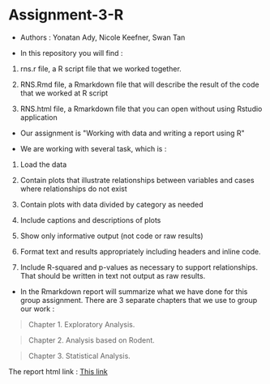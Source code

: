 # Assignment-3-R
- Authors : Yonatan Ady, Nicole Keefner, Swan Tan

- In this repository you will find :

1. rns.r file, a R script file that we worked together.

2. RNS.Rmd file, a Rmarkdown file that will describe the result of the code that we worked at R script

3. RNS.html file, a Rmarkdown file that you can open without using Rstudio application

- Our assignment is "Working with data and writing a report using R" 

- We are working with several task, which is :

1. Load the data

2. Contain plots that illustrate relationships between variables and cases where relationships do not exist

3. Contain plots with data divided by category as needed

4. Include captions and descriptions of plots

5. Show only informative output (not code or raw results)

6. Format text and results appropriately including headers and inline code.

7. Include R-squared and p-values as necessary to support relationships. That should be written in text not output as raw results.

- In the Rmarkdown report will summarize what we have done for this group assignment. There are 3 separate chapters that we use to group our work :

>Chapter 1. Exploratory Analysis.

>Chapter 2. Analysis based on Rodent.

>Chapter 3. Statistical Analysis.

The report html link :
[This link](file:///Users/tanswan/Desktop/Assignment-3-R/RNS.html)
